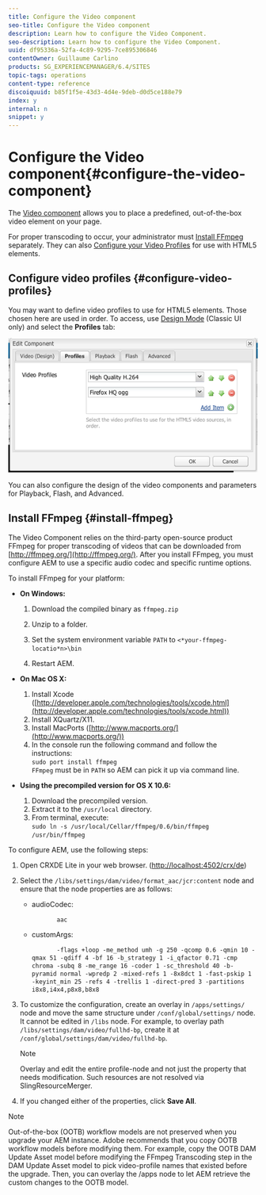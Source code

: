 ```yaml
---
title: Configure the Video component
seo-title: Configure the Video component
description: Learn how to configure the Video Component.
seo-description: Learn how to configure the Video Component.
uuid: df95336a-52fa-4c89-9295-7ce895306846
contentOwner: Guillaume Carlino
products: SG_EXPERIENCEMANAGER/6.4/SITES
topic-tags: operations
content-type: reference
discoiquuid: b85f1f5e-43d3-4d4e-9deb-d0d5ce188e79
index: y
internal: n
snippet: y
---
```


# Configure the Video component{#configure-the-video-component}

The [Video component](../../../sites/authoring/using/default-components-foundation.md#video) allows you to place a predefined, out-of-the-box video element on your page.

For proper transcoding to occur, your administrator must [Install FFmpeg](#installingffmpeg) separately. They can also [Configure your Video Profiles](#configuringvideoprofiles) for use with HTML5 elements.

## Configure video profiles {#configure-video-profiles}

You may want to define video profiles to use for HTML5 elements. Those chosen here are used in order. To access, use [Design Mode](../../../sites/authoring/using/default-components-designmode.md) (Classic UI only) and select the **Profiles** tab:

![](assets/chlimage_1-370.png)

You can also configure the design of the video components and parameters for Playback, Flash, and Advanced.

## Install FFmpeg {#install-ffmpeg}

The Video Component relies on the third-party open-source product FFmpeg for proper transcoding of videos that can be downloaded from [http://ffmpeg.org/](http://ffmpeg.org/). After you install FFmpeg, you must configure AEM to use a specific audio codec and specific runtime options.

To install FFmpeg for your platform:

* **On Windows:**

    1. Download the compiled binary as `ffmpeg.zip`  
    
    1. Unzip to a folder.  
    1. Set the system environment variable `PATH` to `<*your-ffmpeg-locatio*n>\bin`  
    
    1. Restart AEM.

* **On Mac OS X:**

    1. Install Xcode ([http://developer.apple.com/technologies/tools/xcode.html](http://developer.apple.com/technologies/tools/xcode.html))
    1. Install XQuartz/X11.
    1. Install MacPorts ([http://www.macports.org/](http://www.macports.org/))
    1. In the console run the following command and follow the instructions:  
       `sudo port install ffmpeg`   
       `FFmpeg` must be in `PATH` so AEM can pick it up via command line.

* **Using the precompiled version for OS X 10.6:**

    1. Download the precompiled version.
    1. Extract it to the `/usr/local` directory.
    1. From terminal, execute:  
       `sudo ln -s /usr/local/Cellar/ffmpeg/0.6/bin/ffmpeg /usr/bin/ffmpeg`

To configure AEM, use the following steps:

1. Open CRXDE Lite in your web browser. ([http://localhost:4502/crx/de](http://localhost:4502/crx/de))
1. Select the `/libs/settings/dam/video/format_aac/jcr:content` node and ensure that the node properties are as follows:

    * audioCodec:     
    
      ```    
             aac
      ```    
    
    * customArgs:     
    
      ```    
             -flags +loop -me_method umh -g 250 -qcomp 0.6 -qmin 10 -qmax 51 -qdiff 4 -bf 16 -b_strategy 1 -i_qfactor 0.71 -cmp chroma -subq 8 -me_range 16 -coder 1 -sc_threshold 40 -b-pyramid normal -wpredp 2 -mixed-refs 1 -8x8dct 1 -fast-pskip 1 -keyint_min 25 -refs 4 -trellis 1 -direct-pred 3 -partitions i8x8,i4x4,p8x8,b8x8
      ```

1. To customize the configuration, create an overlay in `/apps/settings/` node and move the same structure under `/conf/global/settings/` node. It cannot be edited in `/libs` node. For example, to overlay path `/libs/settings/dam/video/fullhd-bp`, create it at `/conf/global/settings/dam/video/fullhd-bp`.

   >[!NOTE]
   >
   >Overlay and edit the entire profile-node and not just the property that needs modification. Such resources are not resolved via SlingResourceMerger.

1. If you changed either of the properties, click **Save All**.

>[!NOTE]
>
>Out-of-the-box (OOTB) workflow models are not preserved when you upgrade your AEM instance. Adobe recommends that you copy OOTB workflow models before modifying them. For example, copy the OOTB DAM Update Asset model before modifying the FFmpeg Transcoding step in the DAM Update Asset model to pick video-profile names that existed before the upgrade. Then, you can overlay the /apps node to let AEM retrieve the custom changes to the OOTB model.

